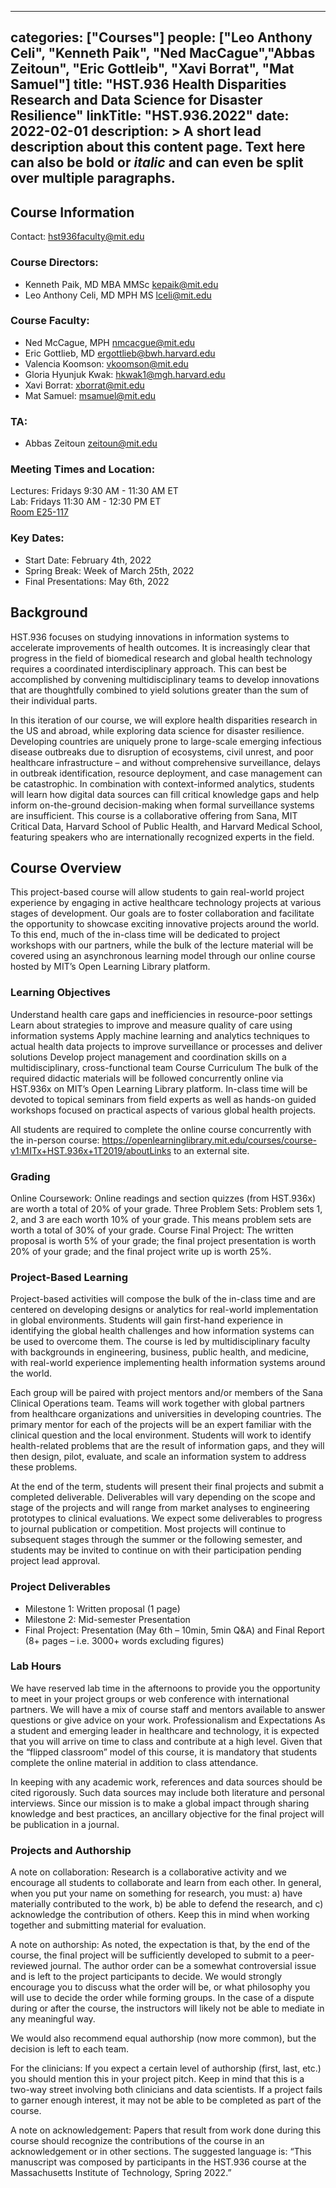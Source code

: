 
---
categories: ["Courses"]
people: ["Leo Anthony Celi", "Kenneth Paik", "Ned MacCague","Abbas Zeitoun", "Eric Gottleib", "Xavi Borrat", "Mat Samuel"]
title: "HST.936 Health Disparities Research and Data Science for Disaster Resilience"
linkTitle: "HST.936.2022"
date: 2022-02-01
description: >
  A short lead description about this content page. Text here can also be **bold** or _italic_ and can even be split over multiple paragraphs.
---

## Course Information

Contact: hst936faculty@mit.edu

### Course Directors:
- Kenneth Paik, MD MBA MMSc <kepaik@mit.edu>
- Leo Anthony Celi, MD MPH MS <lceli@mit.edu>

### Course Faculty:
- Ned McCague, MPH <nmcacgue@mit.edu>
- Eric Gottlieb, MD <ergottlieb@bwh.harvard.edu>
- Valencia Koomson: <vkoomson@mit.edu>
- Gloria Hyunjuk Kwak: <hkwak1@mgh.harvard.edu>
- Xavi Borrat: <xborrat@mit.edu>
- Mat Samuel: <msamuel@mit.edu>

### TA:
- Abbas Zeitoun <zeitoun@mit.edu>

### Meeting Times and Location:
Lectures: Fridays 9:30 AM - 11:30 AM ET<br>
Lab: Fridays 11:30 AM - 12:30 PM ET<br>
<a href="https://whereis.mit.edu/go/e25" target="_blank">Room E25-117 </a><br>

### Key Dates:
- Start Date: February 4th, 2022
- Spring Break: Week of March 25th, 2022
- Final Presentations: May 6th, 2022

## Background
HST.936 focuses on studying innovations in information systems to accelerate improvements of health outcomes.  It is increasingly clear that progress in the field of biomedical research and global health technology requires a coordinated interdisciplinary approach.  This can best be accomplished by convening multidisciplinary teams to develop innovations that are thoughtfully combined to yield solutions greater than the sum of their individual parts.

In this iteration of our course, we will explore health disparities research in the US and abroad, while exploring data science for disaster resilience.  Developing countries are uniquely prone to large-scale emerging infectious disease outbreaks due to disruption of ecosystems, civil unrest, and poor healthcare infrastructure – and without comprehensive surveillance, delays in outbreak identification, resource deployment, and case management can be catastrophic. In combination with context-informed analytics, students will learn how digital data sources can fill critical knowledge gaps and help inform on-the-ground decision-making when formal surveillance systems are insufficient. This course is a collaborative offering from Sana, MIT Critical Data, Harvard School of Public Health, and Harvard Medical School, featuring speakers who are internationally recognized experts in the field.

## Course Overview
This project-based course will allow students to gain real-world project experience by engaging in active healthcare technology projects at various stages of development.  Our goals are to foster collaboration and facilitate the opportunity to showcase exciting innovative projects around the world.  To this end, much of the in-class time will be dedicated to project workshops with our partners, while the bulk of the lecture material will be covered using an asynchronous learning model through our online course hosted by MIT’s Open Learning Library platform.

### Learning Objectives
Understand health care gaps and inefficiencies in resource-poor settings
Learn about strategies to improve and measure quality of care using information systems
Apply machine learning and analytics techniques to actual health data projects to improve surveillance or processes and deliver solutions
Develop project management and coordination skills on a multidisciplinary, cross-functional team
Course Curriculum
The bulk of the required didactic materials will be followed concurrently online via HST.936x on MIT’s Open Learning Library platform.  In-class time will be devoted to topical seminars from field experts as well as hands-on guided workshops focused on practical aspects of various global health projects.

All students are required to complete the online course concurrently with the in-person course:
https://openlearninglibrary.mit.edu/courses/course-v1:MITx+HST.936x+1T2019/aboutLinks to an external site.

### Grading
Online Coursework: Online readings and section quizzes (from HST.936x) are worth a total of 20% of your grade.
Three Problem Sets: Problem sets 1, 2, and 3 are each worth 10% of your grade. This means problem sets are worth a total of 30% of your grade.
Course Final Project: The written proposal is worth 5% of your grade; the final project presentation is worth 20% of your grade; and the final project write up is worth 25%.

### Project-Based Learning
Project-based activities will compose the bulk of the in-class time and are centered on developing designs or analytics for real-world implementation in global environments.  Students will gain first-hand experience in identifying the global health challenges and how information systems can be used to overcome them.  The course is led by multidisciplinary faculty with backgrounds in engineering, business, public health, and medicine, with real-world experience implementing health information systems around the world.

Each group will be paired with project mentors and/or members of the Sana Clinical Operations team.  Teams will work together with global partners from healthcare organizations and universities in developing countries.  The primary mentor for each of the projects will be an expert familiar with the clinical question and the local environment.  Students will work to identify health-related problems that are the result of information gaps, and they will then design, pilot, evaluate, and scale an information system to address these problems.

At the end of the term, students will present their final projects and submit a completed deliverable.  Deliverables will vary depending on the scope and stage of the projects and will range from market analyses to engineering prototypes to clinical evaluations.  We expect some deliverables to progress to journal publication or competition.  Most projects will continue to subsequent stages through the summer or the following semester, and students may be invited to continue on with their participation pending project lead approval.

### Project Deliverables

- Milestone 1: Written proposal (1 page)
- Milestone 2: Mid-semester Presentation
- Final Project: Presentation (May 6th – 10min, 5min Q&A) and Final Report (8+ pages – i.e. 3000+ words excluding figures)

### Lab Hours
We have reserved lab time in the afternoons to provide you the opportunity to meet in your project groups or web conference with international partners. We will have a mix of course staff and mentors available to answer questions or give advice on your work.
Professionalism and Expectations
As a student and emerging leader in healthcare and technology, it is expected that you will arrive on time to class and contribute at a high level.  Given that the “flipped classroom” model of this course, it is mandatory that students complete the online material in addition to class attendance.

In keeping with any academic work, references and data sources should be cited rigorously.  Such data sources may include both literature and personal interviews.  Since our mission is to make a global impact through sharing knowledge and best practices, an ancillary objective for the final project will be publication in a journal.

### Projects and Authorship
A note on collaboration: Research is a collaborative activity and we encourage all students to collaborate and learn from each other. In general, when you put your name on something for research, you must: a) have materially contributed to the work, b) be able to defend the research, and c) acknowledge the contribution of others. Keep this in mind when working together and submitting material for evaluation.

A note on authorship: As noted, the expectation is that, by the end of the course, the final project will be sufficiently developed to submit to a peer-reviewed journal. The author order can be a somewhat controversial issue and is left to the project participants to decide. We would strongly encourage you to discuss what the order will be, or what philosophy you will use to decide the order while forming groups. In the case of a dispute during or after the course, the instructors will likely not be able to mediate in any meaningful way.

We would also recommend equal authorship (now more common), but the decision is left to each team.

For the clinicians: If you expect a certain level of authorship (first, last, etc.) you should mention this in your project pitch. Keep in mind that this is a two-way street involving both clinicians and data scientists. If a project fails to garner enough interest, it may not be able to be completed as part of the course.

A note on acknowledgement: Papers that result from work done during this course should recognize the contributions of the course in an acknowledgement or in other sections. The suggested language is: “This manuscript was composed by participants in the HST.936 course at the Massachusetts Institute of Technology, Spring 2022.”
